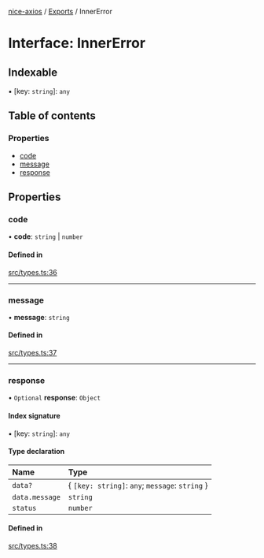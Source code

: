 [nice-axios](../README.md) / [Exports](../modules.md) / InnerError

# Interface: InnerError

## Indexable

▪ [key: `string`]: `any`

## Table of contents

### Properties

- [code](InnerError.md#code)
- [message](InnerError.md#message)
- [response](InnerError.md#response)

## Properties

### code

• **code**: `string` \| `number`

#### Defined in

[src/types.ts:36](https://github.com/sixdjango/nice-axios/blob/1789957/src/types.ts#L36)

___

### message

• **message**: `string`

#### Defined in

[src/types.ts:37](https://github.com/sixdjango/nice-axios/blob/1789957/src/types.ts#L37)

___

### response

• `Optional` **response**: `Object`

#### Index signature

▪ [key: `string`]: `any`

#### Type declaration

| Name | Type |
| :------ | :------ |
| `data?` | \{ `[key: string]`: `any`; `message`: `string`  } |
| `data.message` | `string` |
| `status` | `number` |

#### Defined in

[src/types.ts:38](https://github.com/sixdjango/nice-axios/blob/1789957/src/types.ts#L38)

